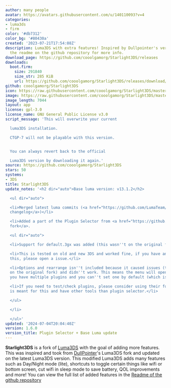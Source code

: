 ```yaml
---
author: many people
avatar: https://avatars.githubusercontent.com/u/140110093?v=4
categories:
- luma3ds
- firm
color: '#db7312'
color_bg: '#80430a'
created: '2023-07-21T17:54:08Z'
description: Luma3DS with extra features! Inspired by Dullpointer's version. Check
  the readme on the github repository for more info.
download_page: https://github.com/cooolgamorg/Starlight3DS/releases
downloads:
  boot.firm:
    size: 291840
    size_str: 285 KiB
    url: https://github.com/cooolgamorg/Starlight3DS/releases/download/1.6.0/boot.firm
github: cooolgamorg/Starlight3DS
icon: https://raw.githubusercontent.com/cooolgamorg/Starlight3DS/master/logo.png
image: https://raw.githubusercontent.com/cooolgamorg/Starlight3DS/master/logo.png
image_length: 7044
layout: app
license: gpl-3.0
license_name: GNU General Public License v3.0
script_message: 'This will overwrite your current

  luma3DS installation.

  CTGP-7 will not be playable with this version.


  You can always revert back to the official

  Luma3DS version by downloading it again.'
source: https://github.com/cooolgamorg/Starlight3DS
stars: 50
systems:
- 3DS
title: Starlight3DS
update_notes: '<h2 dir="auto">Base luma version: v13.1.2</h2>

  <ul dir="auto">

  <li>Merged latest luma commits (<a href="https://github.com/LumaTeam/Luma3DS/releases/tag/v13.1.2">view
  changelog</a>)</li>

  <li>Added a part of the Plugin Selector from <a href="https://github.com/Tekito-256/Luma3DS">Tekito-256''s
  fork</a>.

  <ul dir="auto">

  <li>Support for default.3gx was added (this wasn''t on the original fork).</li>

  <li>This is tested on old and new 3DS and worked fine, if you have any issue with
  this, please open a issue.</li>

  <li>Options and rearrange isn''t included because it caused issues (that also are
  on the original fork) and didn''t work. This means the menu will open every time
  you have multiple plugins and you can''t set one by default (which isn''t that annoying).</li>

  <li>If you need to test/check plugins, please consider using their fork! This fork
  is meant for this and have other tools than plugin selector.</li>

  </ul>

  </li>

  </ul>'
updated: '2024-07-04T20:04:40Z'
version: 1.6.0
version_title: Plugin Selector + Base Luma update
---
```

**Starlight3DS** is a fork of [Luma3DS](https://github.com/LumaTeam/Luma3DS) with the goal of adding more features. This was inspired and took from [DullPointer](https://github.com/DullPointer)'s Luma3DS fork and updated on the latest Luma3DS version.
This modified Luma3DS adds many features such as Day/Night mode (lite), shortcuts to toggle certain things like wifi or bottom screen, cut wifi in sleep mode to save battery, QOL improvements and more!
You can view the full list of added features in the [Readme of the github repository](https://github.com/cooolgamorg/Starlight3DS?tab=readme-ov-file#changes-with-the-official-build)